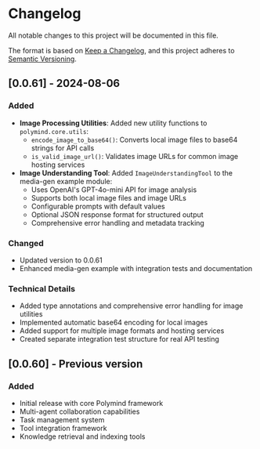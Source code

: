 # Changelog

All notable changes to this project will be documented in this file.

The format is based on [Keep a Changelog](https://keepachangelog.com/en/1.0.0/),
and this project adheres to [Semantic Versioning](https://semver.org/spec/v2.0.0.html).

## [0.0.61] - 2024-08-06

### Added
- **Image Processing Utilities**: Added new utility functions to `polymind.core.utils`:
  - `encode_image_to_base64()`: Converts local image files to base64 strings for API calls
  - `is_valid_image_url()`: Validates image URLs for common image hosting services
- **Image Understanding Tool**: Added `ImageUnderstandingTool` to the media-gen example module:
  - Uses OpenAI's GPT-4o-mini API for image analysis
  - Supports both local image files and image URLs
  - Configurable prompts with default values
  - Optional JSON response format for structured output
  - Comprehensive error handling and metadata tracking

### Changed
- Updated version to 0.0.61
- Enhanced media-gen example with integration tests and documentation

### Technical Details
- Added type annotations and comprehensive error handling for image utilities
- Implemented automatic base64 encoding for local images
- Added support for multiple image formats and hosting services
- Created separate integration test structure for real API testing

## [0.0.60] - Previous version

### Added
- Initial release with core Polymind framework
- Multi-agent collaboration capabilities
- Task management system
- Tool integration framework
- Knowledge retrieval and indexing tools 